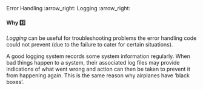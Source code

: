 <link rel="stylesheet" href="{{baseUrl}}/css/textbook.css">

<div class="website-content">

<div id="path">Error Handling :arrow_right: Logging :arrow_right:</div>

<div id="title">

#### Why :two:

</div>

<div id="body">

_Logging_ can be useful for troubleshooting problems the error handling code could not prevent (due to the failure to cater for certain situations).

A good logging system records some system information regularly. When bad things happen to a system, their associated log files may provide indications of what went wrong and action can then be taken to prevent it from happening again. This is the same reason why airplanes have ‘black boxes’.

</div>

<div id="extras">
<div>

</div>

